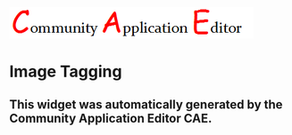 ![CAE](https://github.com/cae-development/application-TestApp/blob/gh-pages/frontendComponent-Image-Tagging/img/logo.png)  

Image Tagging
===================


This widget was automatically generated by the Community Application Editor CAE.  
---------------
